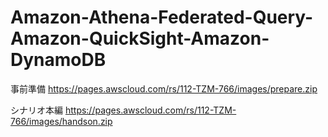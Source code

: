 # Amazon-Athena-Federated-Query-Amazon-QuickSight-Amazon-DynamoDB

事前準備
https://pages.awscloud.com/rs/112-TZM-766/images/prepare.zip

シナリオ本編
https://pages.awscloud.com/rs/112-TZM-766/images/handson.zip 
